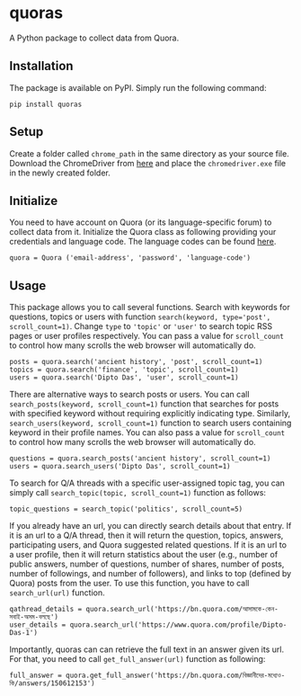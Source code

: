# quoras

A Python package to collect data from Quora.

## Installation
The package is available on PyPI. Simply run the following command:

```
pip install quoras
```

## Setup
Create a folder called `chrome_path` in the same directory as your source file. Download the ChromeDriver from [here](https://sites.google.com/a/chromium.org/chromedriver/home) and place the `chromedriver.exe` file in the newly created folder.

## Initialize
You need to have account on Quora (or its language-specific forum) to collect data from it. Initialize the Quora class as following providing your credentials and language code. The language codes can be found [here](https://en.wikipedia.org/wiki/List_of_ISO_639-1_codes).

```
quora = Quora ('email-address', 'password', 'language-code')
```

## Usage
This package allows you to call several functions. Search with keywords for questions, topics or users with function `search(keyword, type='post', scroll_count=1)`. Change `type` to `'topic'` or `'user'` to search topic RSS pages or user profiles respectively. You can pass a value for `scroll_count` to control how many scrolls the web browser will automatically do.

```
posts = quora.search('ancient history', 'post', scroll_count=1)
topics = quora.search('finance', 'topic', scroll_count=1)
users = quora.search('Dipto Das', 'user', scroll_count=1)
```

There are alternative ways to search posts or users. You can call `search_posts(keyword, scroll_count=1)` function that searches for posts with specified keyword without requiring explicitly indicating type. Similarly, `search_users(keyword, scroll_count=1)` function to search users containing keyword in their profile names. You can also pass a value for `scroll_count` to control how many scrolls the web browser will automatically do.

```
questions = quora.search_posts('ancient history', scroll_count=1)
users = quora.search_users('Dipto Das', scroll_count=1)
```

To search for Q/A threads with a specific user-assigned topic tag, you can simply call `search_topic(topic, scroll_count=1)` function as follows:
```
topic_questions = search_topic('politics', scroll_count=5)
```

If you already have an url, you can directly search details about that entry. If it is an url to a Q/A thread, then it will return the question, topics, answers, participating users, and Quora suggested related questions. If it is an url to a user profile, then it will return statistics about the user (e.g., number of public answers, number of questions, number of shares, number of posts, number of followings, and number of followers), and links to top (defined by Quora) posts from the user. To use this function, you have to call `search_url(url)` function.

```
qathread_details = quora.search_url('https://bn.quora.com/আসামকে-কেন-সবাই-অসম-বলছে')
user_details = quora.search_url('https://www.quora.com/profile/Dipto-Das-1')
```

Importantly, quoras can can retrieve the full text in an answer given its url. For that, you need to call `get_full_answer(url)` function as following:

```
full_answer = quora.get_full_answer('https://bn.quora.com/বিজ্ঞানীদের-মধ্যেও-কি/answers/150612153')
```